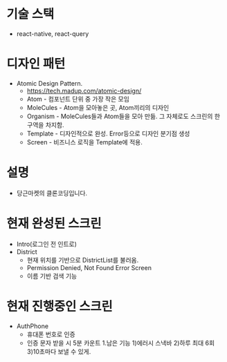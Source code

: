
# 기술 스택
- react-native, react-query

# 디자인 패턴
- Atomic Design Pattern.
  * https://tech.madup.com/atomic-design/
  * Atom - 컴포넌트 단위 중 가장 작은 모임
  * MoleCules - Atom을 모아놓은 곳, Atom끼리의 디자인
  * Organism - MoleCules들과 Atom들을 모아 만듦. 그 자체로도 스크린의 한 구역을 차지함.  
  * Template - 디자인적으로 완성. Error등으로 디자인 분기점 생성
  * Screen - 비즈니스 로직을 Template에 적용.
  
# 설명
 - 당근마켓의 클론코딩입니다.
 
# 현재 완성된 스크린
 - Intro(로그인 전 인트로)
 - District
    * 현재 위치를 기반으로 DistrictList를 불러옴.
    * Permission Denied, Not Found Error Screen
    * 이름 기반 검색 기능 
  
# 현재 진행중인 스크린
 - AuthPhone
    * 휴대폰 번호로 인증
    * 인증 문자 받을 시 5분 카운트
    1.남은 기능
     1)에러시 스낵바
     2)하루 최대 6회
     3)10초마다 보낼 수 있게.

